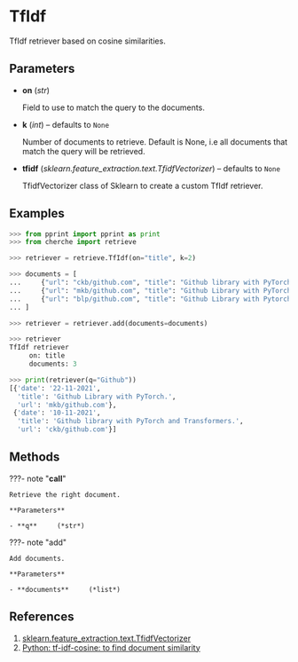 # TfIdf

TfIdf retriever based on cosine similarities.



## Parameters

- **on** (*str*)

    Field to use to match the query to the documents.

- **k** (*int*) – defaults to `None`

    Number of documents to retrieve. Default is None, i.e all documents that match the query will be retrieved.

- **tfidf** (*sklearn.feature_extraction.text.TfidfVectorizer*) – defaults to `None`

    TfidfVectorizer class of Sklearn to create a custom TfIdf retriever.



## Examples

```python
>>> from pprint import pprint as print
>>> from cherche import retrieve

>>> retriever = retrieve.TfIdf(on="title", k=2)

>>> documents = [
...     {"url": "ckb/github.com", "title": "Github library with PyTorch and Transformers.", "date": "10-11-2021"},
...     {"url": "mkb/github.com", "title": "Github Library with PyTorch.", "date": "22-11-2021"},
...     {"url": "blp/github.com", "title": "Github Library with Pytorch and Transformers.", "date": "22-11-2020"},
... ]

>>> retriever = retriever.add(documents=documents)

>>> retriever
TfIdf retriever
     on: title
     documents: 3

>>> print(retriever(q="Github"))
[{'date': '22-11-2021',
  'title': 'Github Library with PyTorch.',
  'url': 'mkb/github.com'},
 {'date': '10-11-2021',
  'title': 'Github library with PyTorch and Transformers.',
  'url': 'ckb/github.com'}]
```

## Methods

???- note "__call__"

    Retrieve the right document.

    **Parameters**

    - **q**     (*str*)    
    
???- note "add"

    Add documents.

    **Parameters**

    - **documents**     (*list*)    
    
## References

1. [sklearn.feature_extraction.text.TfidfVectorizer](https://scikit-learn.org/stable/modules/generated/sklearn.feature_extraction.text.TfidfVectorizer.html)
2. [Python: tf-idf-cosine: to find document similarity](https://stackoverflow.com/questions/12118720/python-tf-idf-cosine-to-find-document-similarity)

